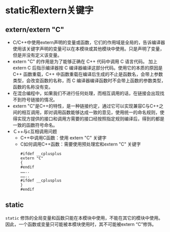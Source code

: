 <!--
 * @Author: JohnJeep
 * @Date: 2020-05-21 15:05:29
 * @LastEditTime: 2020-08-17 15:59:43
 * @LastEditors: Please set LastEditors
 * @Description: static和extern关键字
 * @FilePath: /12-存储类型.md
-->
# static和extern关键字
## extern/extern "C"
- C/C++中使用extern声明的变量或函数，它们的作用域是全局的，告诉编译器使用该关键字声明的变量可以在本模块或其他模块中使用。只是声明了变量，但是并没有定义该变量。
- extern "C" 的作用是为了能够正确在 C++ 代码中调用 C 语言代码。 加上 extern C 后指示编译器按 C 编译器编译这部分代码。使用它的本质的原因是 C++ 函数重载，C++ 中函数重载在编译后生成的不止是函数名，会带上参数类型，会改变函数的名称，而 C 编译器编译函数时不会带上函数的参数类型，函数的名称没有变。
- 在混合编程中，如果我们不进行任何处理，而相互调用的话，在链接会出现找不到符号链接的情况。
- extern "C"是C++的特性，是一种链接约定，通过它可以实现兼容C与C++之间的相互调用，即对调用函数能够达成一致的意见，使用统一的命名规则，使得实现方提供的接口和调用方需要的接口经按照指定规则编译后，得到的都是一致的函数符号命名。
- Ｃ++与c互相调用问题
  - C++中调用C函数：使用 extern "C" 关键字
  - C如何调用C++函数：需要使用预处理宏和extern "C" 关键字
    ```
    #ifdef __cplusplus
    extern "C"
    {
    #endif
    ……..
    ……..
    #ifdef __cplusplus
    }
    #endif
    ```


## static
`static` 修饰的全局变量和函数只能在本模块中使用，不能在其它的模块中使用。因此，一个函数或变量只可能被本模块使用时，其不可能被extern “C”修饰。

